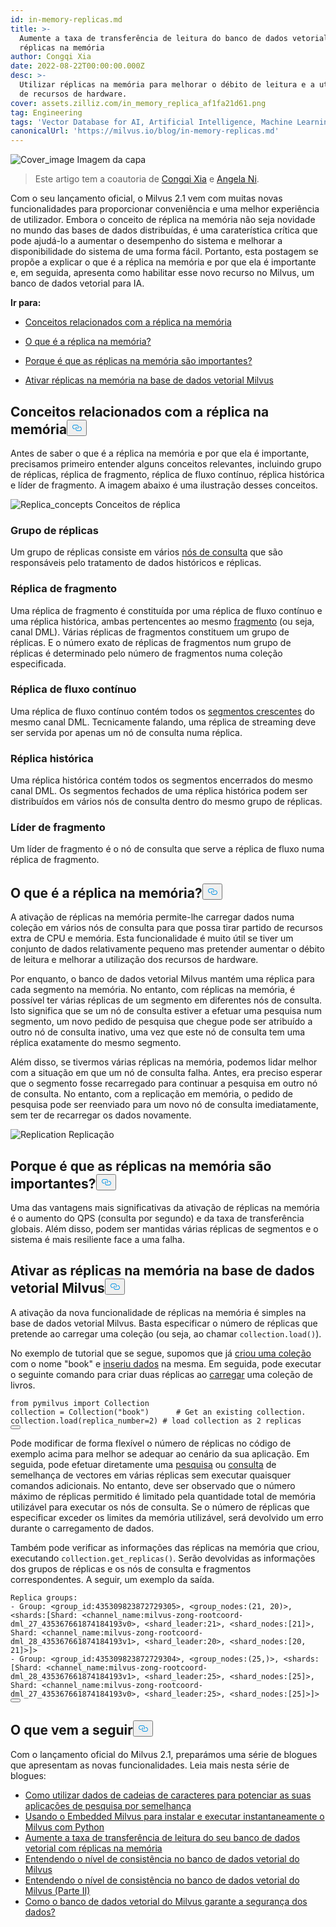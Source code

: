 ```yaml
---
id: in-memory-replicas.md
title: >-
  Aumente a taxa de transferência de leitura do banco de dados vetorial com
  réplicas na memória
author: Congqi Xia
date: 2022-08-22T00:00:00.000Z
desc: >-
  Utilizar réplicas na memória para melhorar o débito de leitura e a utilização
  de recursos de hardware.
cover: assets.zilliz.com/in_memory_replica_af1fa21d61.png
tag: Engineering
tags: 'Vector Database for AI, Artificial Intelligence, Machine Learning'
canonicalUrl: 'https://milvus.io/blog/in-memory-replicas.md'
---
```

<p>
  
   <span class="img-wrapper"> <img translate="no" src="https://assets.zilliz.com/in_memory_replica_af1fa21d61.png" alt="Cover_image" class="doc-image" id="cover_image" />
   </span> <span class="img-wrapper"> <span>Imagem da capa</span> </span></p>
<blockquote>
<p>Este artigo tem a coautoria de <a href="https://github.com/congqixia">Congqi Xia</a> e <a href="https://www.linkedin.com/in/yiyun-n-2aa713163/">Angela Ni</a>.</p>
</blockquote>
<p>Com o seu lançamento oficial, o Milvus 2.1 vem com muitas novas funcionalidades para proporcionar conveniência e uma melhor experiência de utilizador. Embora o conceito de réplica na memória não seja novidade no mundo das bases de dados distribuídas, é uma caraterística crítica que pode ajudá-lo a aumentar o desempenho do sistema e melhorar a disponibilidade do sistema de uma forma fácil. Portanto, esta postagem se propõe a explicar o que é a réplica na memória e por que ela é importante e, em seguida, apresenta como habilitar esse novo recurso no Milvus, um banco de dados vetorial para IA.</p>
<p><strong>Ir para:</strong></p>
<ul>
<li><p><a href="#Concepts-related-to-in-memory-replica">Conceitos relacionados com a réplica na memória</a></p></li>
<li><p><a href="#What-is-in-memory-replica">O que é a réplica na memória?</a></p></li>
<li><p><a href="#Why-are-in-memory-replicas-important">Porque é que as réplicas na memória são importantes?</a></p></li>
<li><p><a href="#Enable-in-memory-replicas-in-the-Milvus-vector-database">Ativar réplicas na memória na base de dados vetorial Milvus</a></p></li>
</ul>
<h2 id="Concepts-related-to-in-memory-replica" class="common-anchor-header">Conceitos relacionados com a réplica na memória<button data-href="#Concepts-related-to-in-memory-replica" class="anchor-icon" translate="no">
      <svg translate="no"
        aria-hidden="true"
        focusable="false"
        height="20"
        version="1.1"
        viewBox="0 0 16 16"
        width="16"
      >
        <path
          fill="#0092E4"
          fill-rule="evenodd"
          d="M4 9h1v1H4c-1.5 0-3-1.69-3-3.5S2.55 3 4 3h4c1.45 0 3 1.69 3 3.5 0 1.41-.91 2.72-2 3.25V8.59c.58-.45 1-1.27 1-2.09C10 5.22 8.98 4 8 4H4c-.98 0-2 1.22-2 2.5S3 9 4 9zm9-3h-1v1h1c1 0 2 1.22 2 2.5S13.98 12 13 12H9c-.98 0-2-1.22-2-2.5 0-.83.42-1.64 1-2.09V6.25c-1.09.53-2 1.84-2 3.25C6 11.31 7.55 13 9 13h4c1.45 0 3-1.69 3-3.5S14.5 6 13 6z"
        ></path>
      </svg>
    </button></h2><p>Antes de saber o que é a réplica na memória e por que ela é importante, precisamos primeiro entender alguns conceitos relevantes, incluindo grupo de réplicas, réplica de fragmento, réplica de fluxo contínuo, réplica histórica e líder de fragmento. A imagem abaixo é uma ilustração desses conceitos.</p>
<p>
  
   <span class="img-wrapper"> <img translate="no" src="https://assets.zilliz.com/diagram_1_525afc706a.jpg" alt="Replica_concepts" class="doc-image" id="replica_concepts" />
   </span> <span class="img-wrapper"> <span>Conceitos de réplica</span> </span></p>
<h3 id="Replica-group" class="common-anchor-header">Grupo de réplicas</h3><p>Um grupo de réplicas consiste em vários <a href="https://milvus.io/docs/v2.1.x/four_layers.md#Query-node">nós de consulta</a> que são responsáveis pelo tratamento de dados históricos e réplicas.</p>
<h3 id="Shard-replica" class="common-anchor-header">Réplica de fragmento</h3><p>Uma réplica de fragmento é constituída por uma réplica de fluxo contínuo e uma réplica histórica, ambas pertencentes ao mesmo <a href="https://milvus.io/blog/deep-dive-1-milvus-architecture-overview.md#Shard">fragmento</a> (ou seja, canal DML). Várias réplicas de fragmentos constituem um grupo de réplicas. E o número exato de réplicas de fragmentos num grupo de réplicas é determinado pelo número de fragmentos numa coleção especificada.</p>
<h3 id="Streaming-replica" class="common-anchor-header">Réplica de fluxo contínuo</h3><p>Uma réplica de fluxo contínuo contém todos os <a href="https://milvus.io/docs/v2.1.x/glossary.md#Segment">segmentos crescentes</a> do mesmo canal DML. Tecnicamente falando, uma réplica de streaming deve ser servida por apenas um nó de consulta numa réplica.</p>
<h3 id="Historical-replica" class="common-anchor-header">Réplica histórica</h3><p>Uma réplica histórica contém todos os segmentos encerrados do mesmo canal DML. Os segmentos fechados de uma réplica histórica podem ser distribuídos em vários nós de consulta dentro do mesmo grupo de réplicas.</p>
<h3 id="Shard-leader" class="common-anchor-header">Líder de fragmento</h3><p>Um líder de fragmento é o nó de consulta que serve a réplica de fluxo numa réplica de fragmento.</p>
<h2 id="What-is-in-memory-replica" class="common-anchor-header">O que é a réplica na memória?<button data-href="#What-is-in-memory-replica" class="anchor-icon" translate="no">
      <svg translate="no"
        aria-hidden="true"
        focusable="false"
        height="20"
        version="1.1"
        viewBox="0 0 16 16"
        width="16"
      >
        <path
          fill="#0092E4"
          fill-rule="evenodd"
          d="M4 9h1v1H4c-1.5 0-3-1.69-3-3.5S2.55 3 4 3h4c1.45 0 3 1.69 3 3.5 0 1.41-.91 2.72-2 3.25V8.59c.58-.45 1-1.27 1-2.09C10 5.22 8.98 4 8 4H4c-.98 0-2 1.22-2 2.5S3 9 4 9zm9-3h-1v1h1c1 0 2 1.22 2 2.5S13.98 12 13 12H9c-.98 0-2-1.22-2-2.5 0-.83.42-1.64 1-2.09V6.25c-1.09.53-2 1.84-2 3.25C6 11.31 7.55 13 9 13h4c1.45 0 3-1.69 3-3.5S14.5 6 13 6z"
        ></path>
      </svg>
    </button></h2><p>A ativação de réplicas na memória permite-lhe carregar dados numa coleção em vários nós de consulta para que possa tirar partido de recursos extra de CPU e memória. Esta funcionalidade é muito útil se tiver um conjunto de dados relativamente pequeno mas pretender aumentar o débito de leitura e melhorar a utilização dos recursos de hardware.</p>
<p>Por enquanto, o banco de dados vetorial Milvus mantém uma réplica para cada segmento na memória. No entanto, com réplicas na memória, é possível ter várias réplicas de um segmento em diferentes nós de consulta. Isto significa que se um nó de consulta estiver a efetuar uma pesquisa num segmento, um novo pedido de pesquisa que chegue pode ser atribuído a outro nó de consulta inativo, uma vez que este nó de consulta tem uma réplica exatamente do mesmo segmento.</p>
<p>Além disso, se tivermos várias réplicas na memória, podemos lidar melhor com a situação em que um nó de consulta falha. Antes, era preciso esperar que o segmento fosse recarregado para continuar a pesquisa em outro nó de consulta. No entanto, com a replicação em memória, o pedido de pesquisa pode ser reenviado para um novo nó de consulta imediatamente, sem ter de recarregar os dados novamente.</p>
<p>
  
   <span class="img-wrapper"> <img translate="no" src="https://assets.zilliz.com/replication_3_1_2c25513cb9.jpg" alt="Replication" class="doc-image" id="replication" />
   </span> <span class="img-wrapper"> <span>Replicação</span> </span></p>
<h2 id="Why-are-in-memory-replicas-important" class="common-anchor-header">Porque é que as réplicas na memória são importantes?<button data-href="#Why-are-in-memory-replicas-important" class="anchor-icon" translate="no">
      <svg translate="no"
        aria-hidden="true"
        focusable="false"
        height="20"
        version="1.1"
        viewBox="0 0 16 16"
        width="16"
      >
        <path
          fill="#0092E4"
          fill-rule="evenodd"
          d="M4 9h1v1H4c-1.5 0-3-1.69-3-3.5S2.55 3 4 3h4c1.45 0 3 1.69 3 3.5 0 1.41-.91 2.72-2 3.25V8.59c.58-.45 1-1.27 1-2.09C10 5.22 8.98 4 8 4H4c-.98 0-2 1.22-2 2.5S3 9 4 9zm9-3h-1v1h1c1 0 2 1.22 2 2.5S13.98 12 13 12H9c-.98 0-2-1.22-2-2.5 0-.83.42-1.64 1-2.09V6.25c-1.09.53-2 1.84-2 3.25C6 11.31 7.55 13 9 13h4c1.45 0 3-1.69 3-3.5S14.5 6 13 6z"
        ></path>
      </svg>
    </button></h2><p>Uma das vantagens mais significativas da ativação de réplicas na memória é o aumento do QPS (consulta por segundo) e da taxa de transferência globais. Além disso, podem ser mantidas várias réplicas de segmentos e o sistema é mais resiliente face a uma falha.</p>
<h2 id="Enable-in-memory-replicas-in-the-Milvus-vector-database" class="common-anchor-header">Ativar as réplicas na memória na base de dados vetorial Milvus<button data-href="#Enable-in-memory-replicas-in-the-Milvus-vector-database" class="anchor-icon" translate="no">
      <svg translate="no"
        aria-hidden="true"
        focusable="false"
        height="20"
        version="1.1"
        viewBox="0 0 16 16"
        width="16"
      >
        <path
          fill="#0092E4"
          fill-rule="evenodd"
          d="M4 9h1v1H4c-1.5 0-3-1.69-3-3.5S2.55 3 4 3h4c1.45 0 3 1.69 3 3.5 0 1.41-.91 2.72-2 3.25V8.59c.58-.45 1-1.27 1-2.09C10 5.22 8.98 4 8 4H4c-.98 0-2 1.22-2 2.5S3 9 4 9zm9-3h-1v1h1c1 0 2 1.22 2 2.5S13.98 12 13 12H9c-.98 0-2-1.22-2-2.5 0-.83.42-1.64 1-2.09V6.25c-1.09.53-2 1.84-2 3.25C6 11.31 7.55 13 9 13h4c1.45 0 3-1.69 3-3.5S14.5 6 13 6z"
        ></path>
      </svg>
    </button></h2><p>A ativação da nova funcionalidade de réplicas na memória é simples na base de dados vetorial Milvus. Basta especificar o número de réplicas que pretende ao carregar uma coleção (ou seja, ao chamar <code translate="no">collection.load()</code>).</p>
<p>No exemplo de tutorial que se segue, supomos que já <a href="https://milvus.io/docs/v2.1.x/create_collection.md">criou uma coleção</a> com o nome "book" e <a href="https://milvus.io/docs/v2.1.x/insert_data.md">inseriu dados</a> na mesma. Em seguida, pode executar o seguinte comando para criar duas réplicas ao <a href="https://milvus.io/docs/v2.1.x/load_collection.md">carregar</a> uma coleção de livros.</p>
<pre><code translate="no"><span class="hljs-keyword">from</span> pymilvus <span class="hljs-keyword">import</span> Collection
collection = Collection(<span class="hljs-string">&quot;book&quot;</span>)      <span class="hljs-comment"># Get an existing collection.</span>
collection.load(replica_number=<span class="hljs-number">2</span>) <span class="hljs-comment"># load collection as 2 replicas</span>
<button class="copy-code-btn"></button></code></pre>
<p>Pode modificar de forma flexível o número de réplicas no código de exemplo acima para melhor se adequar ao cenário da sua aplicação. Em seguida, pode efetuar diretamente uma <a href="https://milvus.io/docs/v2.1.x/search.md">pesquisa</a> ou <a href="https://milvus.io/docs/v2.1.x/query.md">consulta</a> de semelhança de vectores em várias réplicas sem executar quaisquer comandos adicionais. No entanto, deve ser observado que o número máximo de réplicas permitido é limitado pela quantidade total de memória utilizável para executar os nós de consulta. Se o número de réplicas que especificar exceder os limites da memória utilizável, será devolvido um erro durante o carregamento de dados.</p>
<p>Também pode verificar as informações das réplicas na memória que criou, executando <code translate="no">collection.get_replicas()</code>. Serão devolvidas as informações dos grupos de réplicas e os nós de consulta e fragmentos correspondentes. A seguir, um exemplo da saída.</p>
<pre><code translate="no">Replica <span class="hljs-built_in">groups</span>:
- Group: &lt;group_id:435309823872729305&gt;, &lt;group_nodes:(21, 20)&gt;, &lt;shards:[Shard: &lt;channel_name:milvus-zong-rootcoord-dml_27_435367661874184193v0&gt;, &lt;shard_leader:21&gt;, &lt;shard_nodes:[21]&gt;, Shard: &lt;channel_name:milvus-zong-rootcoord-dml_28_435367661874184193v1&gt;, &lt;shard_leader:20&gt;, &lt;shard_nodes:[20, 21]&gt;]&gt;
- Group: &lt;group_id:435309823872729304&gt;, &lt;group_nodes:(25,)&gt;, &lt;shards:[Shard: &lt;channel_name:milvus-zong-rootcoord-dml_28_435367661874184193v1&gt;, &lt;shard_leader:25&gt;, &lt;shard_nodes:[25]&gt;, Shard: &lt;channel_name:milvus-zong-rootcoord-dml_27_435367661874184193v0&gt;, &lt;shard_leader:25&gt;, &lt;shard_nodes:[25]&gt;]&gt;
<button class="copy-code-btn"></button></code></pre>
<h2 id="Whats-next" class="common-anchor-header">O que vem a seguir<button data-href="#Whats-next" class="anchor-icon" translate="no">
      <svg translate="no"
        aria-hidden="true"
        focusable="false"
        height="20"
        version="1.1"
        viewBox="0 0 16 16"
        width="16"
      >
        <path
          fill="#0092E4"
          fill-rule="evenodd"
          d="M4 9h1v1H4c-1.5 0-3-1.69-3-3.5S2.55 3 4 3h4c1.45 0 3 1.69 3 3.5 0 1.41-.91 2.72-2 3.25V8.59c.58-.45 1-1.27 1-2.09C10 5.22 8.98 4 8 4H4c-.98 0-2 1.22-2 2.5S3 9 4 9zm9-3h-1v1h1c1 0 2 1.22 2 2.5S13.98 12 13 12H9c-.98 0-2-1.22-2-2.5 0-.83.42-1.64 1-2.09V6.25c-1.09.53-2 1.84-2 3.25C6 11.31 7.55 13 9 13h4c1.45 0 3-1.69 3-3.5S14.5 6 13 6z"
        ></path>
      </svg>
    </button></h2><p>Com o lançamento oficial do Milvus 2.1, preparámos uma série de blogues que apresentam as novas funcionalidades. Leia mais nesta série de blogues:</p>
<ul>
<li><a href="https://milvus.io/blog/2022-08-08-How-to-use-string-data-to-empower-your-similarity-search-applications.md">Como utilizar dados de cadeias de caracteres para potenciar as suas aplicações de pesquisa por semelhança</a></li>
<li><a href="https://milvus.io/blog/embedded-milvus.md">Usando o Embedded Milvus para instalar e executar instantaneamente o Milvus com Python</a></li>
<li><a href="https://milvus.io/blog/in-memory-replicas.md">Aumente a taxa de transferência de leitura do seu banco de dados vetorial com réplicas na memória</a></li>
<li><a href="https://milvus.io/blog/understanding-consistency-levels-in-the-milvus-vector-database.md">Entendendo o nível de consistência no banco de dados vetorial do Milvus</a></li>
<li><a href="https://milvus.io/blog/understanding-consistency-levels-in-the-milvus-vector-database-2.md">Entendendo o nível de consistência no banco de dados vetorial do Milvus (Parte II)</a></li>
<li><a href="https://milvus.io/blog/data-security.md">Como o banco de dados vetorial do Milvus garante a segurança dos dados?</a></li>
</ul>
